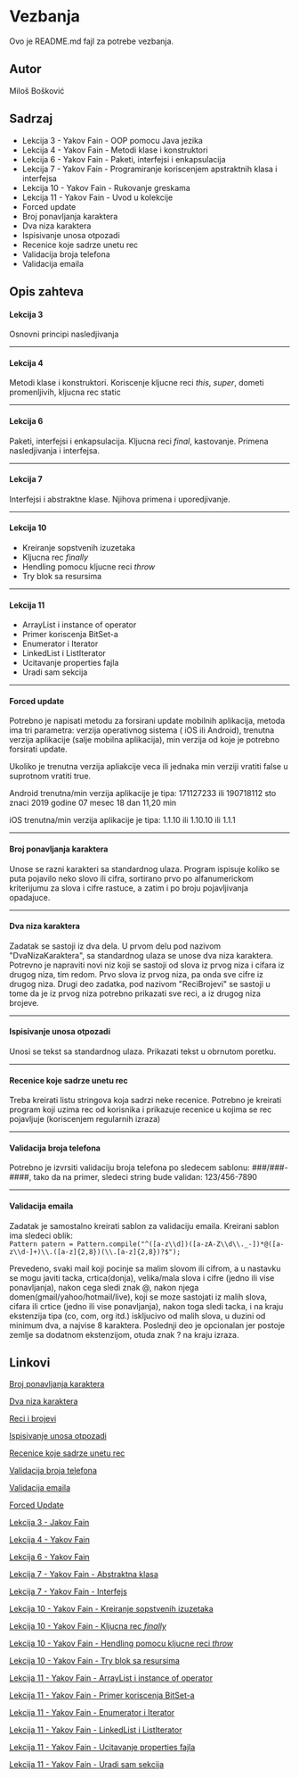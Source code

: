 # Vezbanja

Ovo je README.md fajl za potrebe vezbanja.

## Autor

Miloš Bošković 

## Sadrzaj

* Lekcija 3 - Yakov Fain - OOP pomocu Java jezika
* Lekcija 4 - Yakov Fain - Metodi klase i konstruktori
* Lekcija 6 - Yakov Fain - Paketi, interfejsi i enkapsulacija
* Lekcija 7 - Yakov Fain - Programiranje koriscenjem apstraktnih klasa i interfejsa
* Lekcija 10 - Yakov Fain - Rukovanje greskama
* Lekcija 11 - Yakov Fain - Uvod u kolekcije
* Forced update
* Broj ponavljanja karaktera
* Dva niza karaktera
* Ispisivanje unosa otpozadi
* Recenice koje sadrze unetu rec
* Validacija broja telefona
* Validacija emaila

## Opis zahteva

#### Lekcija 3 
Osnovni principi nasledjivanja

---

#### Lekcija 4 
Metodi klase i konstruktori. Koriscenje kljucne reci *this*, *super*, dometi promenljivih, kljucna rec static

---

#### Lekcija 6
Paketi, interfejsi i enkapsulacija. Kljucna reci *final*, kastovanje. Primena nasledjivanja i interfejsa. 
 
---

#### Lekcija 7
Interfejsi i abstraktne klase. Njihova primena i uporedjivanje.

---

#### Lekcija 10
* Kreiranje sopstvenih izuzetaka
* Kljucna rec *finally*
* Hendling pomocu kljucne reci *throw*
* Try blok sa resursima

---

#### Lekcija 11
* ArrayList i instance of operator
* Primer koriscenja BitSet-a
* Enumerator i Iterator
* LinkedList i ListIterator
* Ucitavanje properties fajla
* Uradi sam sekcija

---

#### Forced update
Potrebno je napisati metodu za forsirani update mobilnih aplikacija, metoda ima tri parametra:
	verzija operativnog sistema ( iOS ili Android),
	trenutna verzija aplikacije (salje mobilna aplikacija),
	min verzija od koje je potrebno forsirati update.
	
Ukoliko je trenutna verzija apliakcije veca ili jednaka min verziji vratiti false u suprotnom vratiti true.

Android trenutna/min verzija aplikacije je tipa:  171127233 ili 190718112 sto znaci 2019 godine 07 mesec 18 dan 11,20 min

iOS trenutna/min verzija aplikacije je tipa: 1.1.10 ili 1.10.10 ili 1.1.1

---

#### Broj ponavljanja karaktera
Unose se razni karakteri sa standardnog ulaza. Program ispisuje koliko se puta pojavilo neko slovo ili cifra, sortirano prvo po alfanumerickom kriterijumu za slova i cifre rastuce, a zatim i po broju pojavljivanja opadajuce.

---

#### Dva niza karaktera
Zadatak se sastoji iz dva dela. U prvom delu pod nazivom "DvaNizaKaraktera", sa standardnog ulaza se unose dva niza karaktera. Potrevno je napraviti novi niz koji se sastoji od slova iz prvog niza i cifara iz drugog niza, tim redom. Prvo slova iz prvog niza, pa onda sve cifre iz drugog niza. Drugi deo zadatka, pod nazivom "ReciBrojevi" se sastoji u tome da je iz prvog niza potrebno prikazati sve reci, a iz drugog niza brojeve.

---

#### Ispisivanje unosa otpozadi
Unosi se tekst sa standardnog ulaza. Prikazati tekst u obrnutom poretku.

---

#### Recenice koje sadrze unetu rec
Treba kreirati listu stringova koja sadrzi neke recenice. Potrebno je kreirati program koji uzima rec od korisnika i prikazuje recenice u kojima se rec pojavljuje (koriscenjem regularnih izraza)

---

#### Validacija broja telefona
Potrebno je izvrsiti validaciju broja telefona po sledecem sablonu: ###/###-####, tako da na primer, sledeci string bude validan: 123/456-7890

---

#### Validacija emaila
Zadatak je samostalno kreirati sablon za validaciju emaila. Kreirani sablon ima sledeci oblik:  
`Pattern patern = Pattern.compile("^([a-z\\d])([a-zA-Z\\d\\._-])*@([a-z\\d-]+)\\.([a-z]{2,8})(\\.[a-z]{2,8})?$");`

Prevedeno, svaki mail koji pocinje sa malim slovom ili cifrom, a u nastavku se mogu javiti tacka, crtica(donja), velika/mala slova i cifre (jedno ili vise ponavljanja), nakon cega sledi znak @, nakon njega domen(gmail/yahoo/hotmail/live), koji se moze sastojati iz malih slova, cifara ili crtice (jedno ili vise ponavljanja), nakon toga sledi tacka, i na kraju ekstenzija tipa (co, com, org itd.) iskljucivo od malih slova, u duzini od minimum dva, a najvise 8 karaktera. Poslednji deo je opcionalan jer postoje zemlje sa dodatnom ekstenzijom, otuda znak ? na kraju izraza.

## Linkovi

[Broj ponavljanja karaktera](https://github.com/MilosBoskovicAddiko/Vezbanja/tree/master/JavaVezbanje/src/BrojPonavljanjaKaraktera)

[Dva niza karaktera](https://github.com/MilosBoskovicAddiko/Vezbanja/tree/master/JavaVezbanje/src/DvaNizaKaraktera)

[Reci i brojevi](https://github.com/MilosBoskovicAddiko/Vezbanja/tree/master/JavaVezbanje/src/DvaNizaKaraktera)

[Ispisivanje unosa otpozadi](https://github.com/MilosBoskovicAddiko/Vezbanja/tree/master/JavaVezbanje/src/IspisivanjeUnosaOtpozadi)

[Recenice koje sadrze unetu rec](https://github.com/MilosBoskovicAddiko/Vezbanja/tree/master/JavaVezbanje/src/JavaRegexPatterni/ReceniceKojeSadrzeUnetuRec)

[Validacija broja telefona](https://github.com/MilosBoskovicAddiko/Vezbanja/tree/master/JavaVezbanje/src/JavaRegexPatterni/ValidacijaBrojaTelefona)

[Validacija emaila](https://github.com/MilosBoskovicAddiko/Vezbanja/tree/master/JavaVezbanje/src/JavaRegexPatterni/ValidacijaEmaila)

[Forced Update](https://github.com/MilosBoskovicAddiko/Vezbanja/tree/master/JavaVezbanje/src/ForcedUpdate)

[Lekcija 3 - Jakov Fain](https://github.com/MilosBoskovicAddiko/Vezbanja/tree/master/JavaVezbanje/src/Lekcija_3)

[Lekcija 4 - Yakov Fain](https://github.com/MilosBoskovicAddiko/Vezbanja/tree/master/JavaVezbanje/src/Lekcija_4)

[Lekcija 6 - Yakov Fain](https://github.com/MilosBoskovicAddiko/Vezbanja/tree/master/JavaVezbanje/src/Lekcija_6)

[Lekcija 7 - Yakov Fain - Abstraktna klasa](https://github.com/MilosBoskovicAddiko/Vezbanja/tree/master/JavaVezbanje/src/Lekcija_7/AbstractClass)

[Lekcija 7 - Yakov Fain - Interfejs](https://github.com/MilosBoskovicAddiko/Vezbanja/tree/master/JavaVezbanje/src/Lekcija_7/Interface)

[Lekcija 10 - Yakov Fain - Kreiranje sopstvenih izuzetaka](https://github.com/MilosBoskovicAddiko/Vezbanja/tree/master/JavaVezbanje/src/Lekcija_10/CreationOwnException)

[Lekcija 10 - Yakov Fain - Kljucna rec *finally*](https://github.com/MilosBoskovicAddiko/Vezbanja/tree/master/JavaVezbanje/src/Lekcija_10/FinallyClasuse)

[Lekcija 10 - Yakov Fain - Hendling pomocu kljucne reci *throw*](https://github.com/MilosBoskovicAddiko/Vezbanja/tree/master/JavaVezbanje/src/Lekcija_10/HandlingWithThrow)

[Lekcija 10 - Yakov Fain - Try blok sa resursima](https://github.com/MilosBoskovicAddiko/Vezbanja/tree/master/JavaVezbanje/src/Lekcija_10/TryWithResources)

[Lekcija 11 - Yakov Fain - ArrayList i instance of operator](https://github.com/MilosBoskovicAddiko/Vezbanja/tree/master/JavaVezbanje/src/Lekcija_11/ArrayListAndInstanceOfOperator)

[Lekcija 11 - Yakov Fain - Primer koriscenja BitSet-a](https://github.com/MilosBoskovicAddiko/Vezbanja/tree/master/JavaVezbanje/src/Lekcija_11/BitSetExample)

[Lekcija 11 - Yakov Fain - Enumerator i Iterator](https://github.com/MilosBoskovicAddiko/Vezbanja/tree/master/JavaVezbanje/src/Lekcija_11/EnumeratorAndIterator)

[Lekcija 11 - Yakov Fain - LinkedList i ListIterator](https://github.com/MilosBoskovicAddiko/Vezbanja/tree/master/JavaVezbanje/src/Lekcija_11/LinkedListAndListIterator)

[Lekcija 11 - Yakov Fain - Ucitavanje properties fajla](https://github.com/MilosBoskovicAddiko/Vezbanja/tree/master/JavaVezbanje/src/Lekcija_11/MailmanPropertiesLoadingIntoProperties)

[Lekcija 11 - Yakov Fain - Uradi sam sekcija](https://github.com/MilosBoskovicAddiko/Vezbanja/tree/master/JavaVezbanje/src/Lekcija_11/TryIt)
